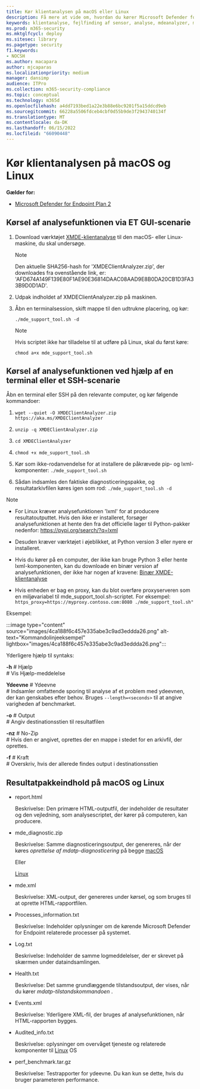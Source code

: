 ```yaml
---
title: Kør klientanalysen på macOS eller Linux
description: Få mere at vide om, hvordan du kører Microsoft Defender for Endpoint-klientanalysen på macOS eller Linux
keywords: klientanalyse, fejlfinding af sensor, analyse, mdeanalyzer, macos, linux, mdeanalyzer
ms.prod: m365-security
ms.mktglfcycl: deploy
ms.sitesec: library
ms.pagetype: security
f1.keywords:
- NOCSH
ms.author: macapara
author: mjcaparas
ms.localizationpriority: medium
manager: dansimp
audience: ITPro
ms.collection: m365-security-compliance
ms.topic: conceptual
ms.technology: m365d
ms.openlocfilehash: a4dd7193bed1a22e3b88e6bc9201f5a15ddcd9eb
ms.sourcegitcommit: 66228a5506fdceb4cbf0d55b9de3f2943740134f
ms.translationtype: MT
ms.contentlocale: da-DK
ms.lasthandoff: 06/15/2022
ms.locfileid: "66090448"
---
```

# <a name="run-the-client-analyzer-on-macos-and-linux"></a>Kør klientanalysen på macOS og Linux


**Gælder for:**
- [Microsoft Defender for Endpoint Plan 2](https://go.microsoft.com/fwlink/p/?linkid=2154037)

## <a name="running-the-analyzer-through-gui-scenario"></a>Kørsel af analysefunktionen via ET GUI-scenarie

1. Download værktøjet [XMDE-klientanalyse](https://aka.ms/XMDEClientAnalyzer) til den macOS- eller Linux-maskine, du skal undersøge.

   > [!NOTE]
   > Den aktuelle SHA256-hash for 'XMDEClientAnalyzer.zip', der downloades fra ovenstående link, er: 'AFD674A149F139E80F1AE90E36814DAAC08AAD9E8B0DA20CB1D3FA33B9D0D1AD'.

2. Udpak indholdet af XMDEClientAnalyzer.zip på maskinen.

3. Åbn en terminalsession, skift mappe til den udtrukne placering, og kør:

   `./mde_support_tool.sh -d`

   > [!NOTE]
   > Hvis scriptet ikke har tilladelse til at udføre på Linux, skal du først køre:
   >
   > `chmod a+x mde_support_tool.sh`

## <a name="running-the-analyzer-using-a-terminal-or-ssh-scenario"></a>Kørsel af analysefunktionen ved hjælp af en terminal eller et SSH-scenarie

Åbn en terminal eller SSH på den relevante computer, og kør følgende kommandoer:

1. `wget --quiet -O XMDEClientAnalyzer.zip https://aka.ms/XMDEClientAnalyzer`

2. `unzip -q XMDEClientAnalyzer.zip`

3. `cd XMDEClientAnalyzer`

4. `chmod +x mde_support_tool.sh`

3. Kør som ikke-rodanvendelse for at installere de påkrævede pip- og lxml-komponenter: `./mde_support_tool.sh`

4. Sådan indsamles den faktiske diagnosticeringspakke, og resultatarkivfilen køres igen som rod: `./mde_support_tool.sh -d`

> [!NOTE]
> - For Linux kræver analysefunktionen 'lxml' for at producere resultatoutputtet. Hvis den ikke er installeret, forsøger analysefunktionen at hente den fra det officielle lager til Python-pakker nedenfor: <https://pypi.org/search/?q=lxml>
> 
> - Desuden kræver værktøjet i øjeblikket, at Python version 3 eller nyere er installeret.
>
> - Hvis du kører på en computer, der ikke kan bruge Python 3 eller hente lxml-komponenten, kan du downloade en binær version af analysefunktionen, der ikke har nogen af kravene: [Binær XMDE-klientanalyse](https://aka.ms/XMDEClientAnalyzerBinary)
>
> - Hvis enheden er bag en proxy, kan du blot overføre proxyserveren som en miljøvariabel til mde_support_tool.sh-scriptet. For eksempel: `https_proxy=https://myproxy.contoso.com:8080 ./mde_support_tool.sh"`

Eksempel:

:::image type="content" source="images/4ca188f6c457e335abe3c9ad3eddda26.png" alt-text="Kommandolinjeeksempel" lightbox="images/4ca188f6c457e335abe3c9ad3eddda26.png":::

Yderligere hjælp til syntaks:

**-h** \# Hjælp<br>
\# Vis Hjælp-meddelelse

**Ydeevne** \# Ydeevne<br>
\# Indsamler omfattende sporing til analyse af et problem med ydeevnen, der kan genskabes efter behov. Bruges `--length=<seconds>` til at angive varigheden af benchmarket.

**-o** \# Output<br>
\# Angiv destinationsstien til resultatfilen

**-nz** \# No-Zip<br>
\# Hvis den er angivet, oprettes der en mappe i stedet for en arkivfil, der oprettes.

**-f** \# Kraft<br>
\# Overskriv, hvis der allerede findes output i destinationsstien

## <a name="result-package-contents-on-macos-and-linux"></a>Resultatpakkeindhold på macOS og Linux

- report.html

  Beskrivelse: Den primære HTML-outputfil, der indeholder de resultater og den vejledning, som analysescriptet, der kører på computeren, kan producere.

- mde_diagnostic.zip

  Beskrivelse: Samme diagnosticeringsoutput, der genereres, når der køres *oprettelse af mdatp-diagnosticering* på begge [macOS](/windows/security/threat-protection/microsoft-defender-atp/mac-resources#collecting-diagnostic-information)

  Eller

  [Linux](/windows/security/threat-protection/microsoft-defender-atp/linux-resources#collect-diagnostic-information)

- mde.xml

  Beskrivelse: XML-output, der genereres under kørsel, og som bruges til at oprette HTML-rapportfilen.

- Processes_information.txt

  Beskrivelse: Indeholder oplysninger om de kørende Microsoft Defender for Endpoint relaterede processer på systemet.

- Log.txt

  Beskrivelse: Indeholder de samme logmeddelelser, der er skrevet på skærmen under dataindsamlingen.

- Health.txt

  Beskrivelse: Det samme grundlæggende tilstandsoutput, der vises, når du kører *mdatp-tilstandskommandoen* .

- Events.xml

  Beskrivelse: Yderligere XML-fil, der bruges af analysefunktionen, når HTML-rapporten bygges.

- Audited_info.txt

  Beskrivelse: oplysninger om overvåget tjeneste og relaterede komponenter til [Linux](/microsoft-365/security/defender-endpoint/linux-resources) OS

- perf_benchmark.tar.gz

  Beskrivelse: Testrapporter for ydeevne. Du kan kun se dette, hvis du bruger parameteren performance.
